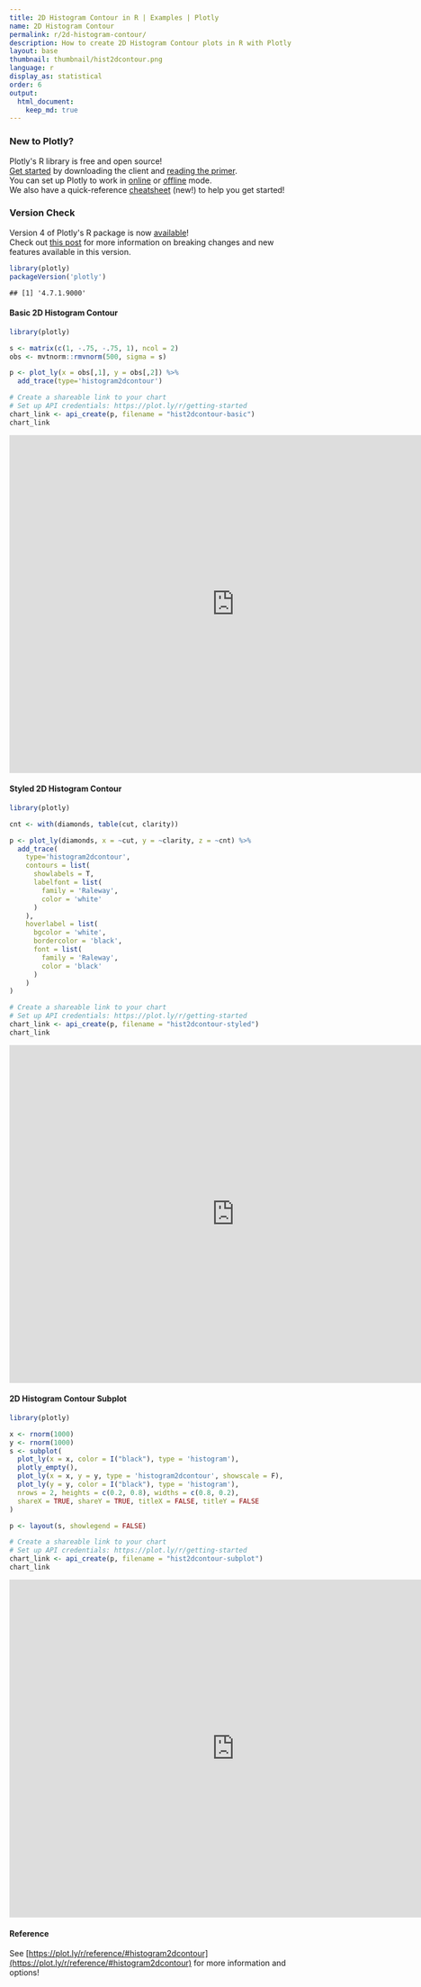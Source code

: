 ```yaml
---
title: 2D Histogram Contour in R | Examples | Plotly
name: 2D Histogram Contour
permalink: r/2d-histogram-contour/
description: How to create 2D Histogram Contour plots in R with Plotly.
layout: base
thumbnail: thumbnail/hist2dcontour.png
language: r
display_as: statistical
order: 6
output:
  html_document:
    keep_md: true
---
```




### New to Plotly?

Plotly's R library is free and open source!<br>
[Get started](https://plot.ly/r/getting-started/) by downloading the client and [reading the primer](https://plot.ly/r/getting-started/).<br>
You can set up Plotly to work in [online](https://plot.ly/r/getting-started/#hosting-graphs-in-your-online-plotly-account) or [offline](https://plot.ly/r/offline/) mode.<br>
We also have a quick-reference [cheatsheet](https://images.plot.ly/plotly-documentation/images/r_cheat_sheet.pdf) (new!) to help you get started!

### Version Check

Version 4 of Plotly's R package is now [available](https://plot.ly/r/getting-started/#installation)!<br>
Check out [this post](http://moderndata.plot.ly/upgrading-to-plotly-4-0-and-above/) for more information on breaking changes and new features available in this version.


```r
library(plotly)
packageVersion('plotly')
```

```
## [1] '4.7.1.9000'
```

#### Basic 2D Histogram Contour


```r
library(plotly)

s <- matrix(c(1, -.75, -.75, 1), ncol = 2)
obs <- mvtnorm::rmvnorm(500, sigma = s)

p <- plot_ly(x = obs[,1], y = obs[,2]) %>% 
  add_trace(type='histogram2dcontour')

# Create a shareable link to your chart
# Set up API credentials: https://plot.ly/r/getting-started
chart_link <- api_create(p, filename = "hist2dcontour-basic")
chart_link
```

<iframe src="https://plot.ly/~RPlotBot/5231.embed" width="800" height="600" id="igraph" scrolling="no" seamless="seamless" frameBorder="0"> </iframe>

#### Styled 2D Histogram Contour


```r
library(plotly)

cnt <- with(diamonds, table(cut, clarity))

p <- plot_ly(diamonds, x = ~cut, y = ~clarity, z = ~cnt) %>%
  add_trace(
    type='histogram2dcontour',
    contours = list(
      showlabels = T,
      labelfont = list(
        family = 'Raleway',
        color = 'white'
      )
    ),
    hoverlabel = list(
      bgcolor = 'white',
      bordercolor = 'black',
      font = list(
        family = 'Raleway',
        color = 'black'
      )
    )
)

# Create a shareable link to your chart
# Set up API credentials: https://plot.ly/r/getting-started
chart_link <- api_create(p, filename = "hist2dcontour-styled")
chart_link
```

<iframe src="https://plot.ly/~RPlotBot/5237.embed" width="800" height="600" id="igraph" scrolling="no" seamless="seamless" frameBorder="0"> </iframe>

#### 2D Histogram Contour Subplot


```r
library(plotly)

x <- rnorm(1000)
y <- rnorm(1000)
s <- subplot(
  plot_ly(x = x, color = I("black"), type = 'histogram'), 
  plotly_empty(), 
  plot_ly(x = x, y = y, type = 'histogram2dcontour', showscale = F), 
  plot_ly(y = y, color = I("black"), type = 'histogram'),
  nrows = 2, heights = c(0.2, 0.8), widths = c(0.8, 0.2), 
  shareX = TRUE, shareY = TRUE, titleX = FALSE, titleY = FALSE
)

p <- layout(s, showlegend = FALSE)

# Create a shareable link to your chart
# Set up API credentials: https://plot.ly/r/getting-started
chart_link <- api_create(p, filename = "hist2dcontour-subplot")
chart_link
```

<iframe src="https://plot.ly/~RPlotBot/5235.embed" width="800" height="600" id="igraph" scrolling="no" seamless="seamless" frameBorder="0"> </iframe>

#### Reference

See [https://plot.ly/r/reference/#histogram2dcontour](https://plot.ly/r/reference/#histogram2dcontour) for more information and options!
